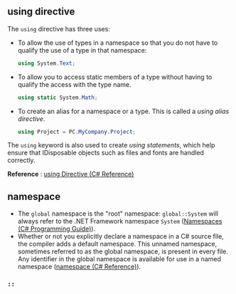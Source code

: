 ## using directive

The `using` directive has three uses:

- To allow the use of types in a namespace so that you do not have to qualify the use of a type in that namespace:
	```c#
	using System.Text; 
	```
- To allow you to access static members of a type without having to qualify the access with the type name.
	```c#
	using static System.Math;
	```
- To create an alias for a namespace or a type. This is called a *using alias directive*.
	```c#
	using Project = PC.MyCompany.Project; 
	```
The `using` keyword is also used to create *using statements*, which help ensure that IDisposable objects such as files and fonts are handled correctly.

**Reference** : [using Directive (C# Reference)](https://docs.microsoft.com/en-us/dotnet/csharp/language-reference/keywords/using-directive)

## namespace

- The `global` namespace is the "root" namespace: `global::System` will always refer to the .NET Framework namespace `System` ([Namespaces (C# Programming Guide)](https://docs.microsoft.com/en-us/dotnet/csharp/programming-guide/namespaces/)).
- Whether or not you explicitly declare a namespace in a C# source file, the compiler adds a default namespace. This unnamed namespace, sometimes referred to as the global namespace, is present in every file. Any identifier in the global namespace is available for use in a named namespace ([namespace (C# Reference)](https://docs.microsoft.com/en-us/dotnet/csharp/language-reference/keywords/namespace)).

### `::`


<!--stackedit_data:
eyJoaXN0b3J5IjpbLTE2NTk0MzQ5MjFdfQ==
-->